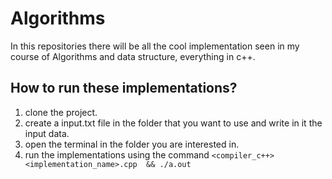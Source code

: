 # Algorithms

In this repositories there will be all the cool implementation seen in my course of Algorithms and data structure, everything in c++.

## How to run these implementations?

1. clone the project.
2. create a input.txt file in the folder that you want to use and write in it the input data.
3. open the terminal in the folder you are interested in.
4. run the implementations using the command `<compiler_c++> <implementation_name>.cpp  && ./a.out`
